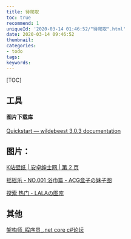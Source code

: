 ```yaml
---
title: 待爬取
toc: true
recommend: 1
uniqueId: '2020-03-14 01:46:52/"待爬取".html'
date: 2020-03-14 09:46:52
thumbnail:
categories:
- todo
tags:
keywords:
---
```


[TOC]

<!--more-->

## 工具

#### 图片下载库

[Quickstart — wildebeest 3.0.3 documentation](https://wildebeest-library.readthedocs.io/en/latest/quickstart.html)



## 图片：

[K站壁纸 | 安卓绅士网 | 第 2 页](https://www.anzhuo52.com/?cat=11&paged=2)



[摇摇乐 - NO.001 浴巾篇 - ACG盒子の妹子图](https://tu.acgbox.org/index.php/archives/251/)

[探索 热门 - LALAの图库](https://233.fi/explore/trending)

## 其他

[架构师_程序员_.net core c#论坛](https://www.itsvse.com/forum.php)
